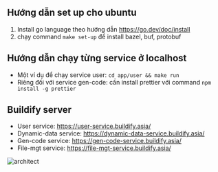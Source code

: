## Hướng dẫn set up cho ubuntu

1. Install go language theo hướng dẫn https://go.dev/doc/install
2. chạy command `make set-up` để install bazel, buf, protobuf

## Hướng dẫn chạy từng service ở localhost
- Một ví dụ để chạy service user: `cd app/user && make run`
- Riêng đối với service gen-code: cần install prettier với command `npm install -g prettier`

## Buildify server

- User service: https://user-service.buildify.asia/ 
- Dynamic-data service: https://dynamic-data-service.buildify.asia/ 
- Gen-code service: https://gen-code-service.buildify.asia/ 
- File-mgt service: https://file-mgt-service.buildify.asia/

![architect](https://github.com/thesisK19/buildify/assets/91143821/7085027b-5f70-47c9-a5ab-2e71c102fb83)

